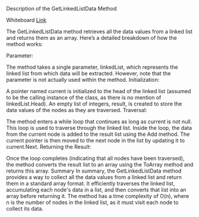 ﻿Description of the GetLinkedListData Method
 
Whiteboard [Link](https://github.com/Abed1313/LinkedListLibrary/blob/master/StudyLinkedList/assest/GetLinkedListData.jpg)

The GetLinkedListData method retrieves all the data values from a linked list and returns them as an array. Here’s a detailed breakdown of how the method works:

Parameter:

The method takes a single parameter, linkedList, which represents the linked list from which data will be extracted. However, note that the parameter is not actually used within the method.
Initialization:

A pointer named current is initialized to the head of the linked list (assumed to be the calling instance of the class, as there is no mention of linkedList.Head).
An empty list of integers, result, is created to store the data values of the nodes as they are traversed.
Traversal:

The method enters a while loop that continues as long as current is not null. This loop is used to traverse through the linked list.
Inside the loop, the data from the current node is added to the result list using the Add method.
The current pointer is then moved to the next node in the list by updating it to current.Next.
Returning the Result:

Once the loop completes (indicating that all nodes have been traversed), the method converts the result list to an array using the ToArray method and returns this array.
Summary
In summary, the GetLinkedListData method provides a way to collect all the data values from a linked list and return them in a standard array format. It efficiently traverses the linked list, accumulating each node's data in a list, and then converts that list into an array before returning it. The method has a time complexity of O(n), where n is the number of nodes in the linked list, as it must visit each node to collect its data.
